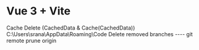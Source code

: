 # Vue 3 + Vite

Cache Delete (CachedData & Cache(CachedData))
C:\Users\srana\AppData\Roaming\Code
Delete removed branches ---- git remote prune origin

